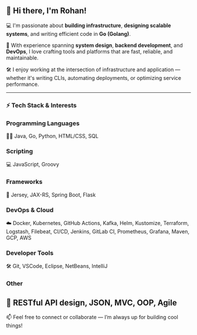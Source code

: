 ## 👋 Hi there, I'm Rohan!

💻 I'm passionate about **building infrastructure**, **designing scalable systems**, and writing efficient code in **Go (Golang)**.

🚀 With experience spanning **system design**, **backend development**, and **DevOps**, I love crafting tools and platforms that are fast, reliable, and maintainable.

🛠️ I enjoy working at the intersection of infrastructure and application — whether it's writing CLIs, automating deployments, or optimizing service performance.

---

### ⚡ Tech Stack & Interests

### Programming Languages
👨‍💻 Java, Go, Python, HTML/CSS, SQL

### Scripting
💻 JavaScript, Groovy

### Frameworks
🌱 Jersey, JAX-RS, Spring Boot, Flask

### DevOps & Cloud
☁️ Docker, Kubernetes, GitHub Actions, Kafka, Helm, Kustomize, Terraform, Logstash, Filebeat, CI/CD, Jenkins, GitLab CI, Prometheus, Grafana, Maven, GCP, AWS

### Developer Tools
🛠️ Git, VSCode, Eclipse, NetBeans, IntelliJ

### Other
🔗 RESTful API design, JSON, MVC, OOP, Agile
---

📫 Feel free to connect or collaborate — I’m always up for building cool things!
